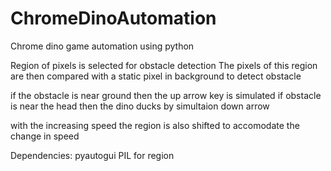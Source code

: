 # ChromeDinoAutomation
Chrome dino game automation using python

Region of pixels is selected for obstacle detection
The pixels of this region are then compared with a static pixel in background to detect obstacle

if the obstacle is near ground then the up arrow key is simulated
if obstacle is near the head then the dino ducks by simultaion down arrow

with the increasing speed the region is also shifted to accomodate the change in speed


Dependencies:
pyautogui
PIL for region
